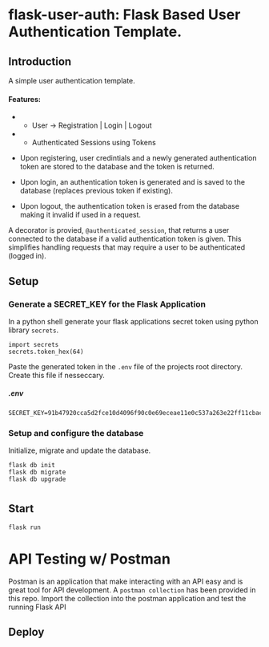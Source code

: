 # flask-user-auth: Flask Based User Authentication Template.

## Introduction
A simple user authentication template.

#### Features:
* * User -> Registration | Login | Logout
* * Authenticated Sessions using Tokens


* Upon registering, user credintials and a newly generated authentication token are stored to the database and the token is returned.
* Upon login, an authentication token is generated and is saved to the database (replaces previous token if existing).
* Upon logout, the authentication token is erased from the database making it invalid if used in a request.

A decorator is provied, `@authenticated_session`, that returns a user connected to the database if a valid authentication token is given. This simplifies handling requests that may require a user to be authenticated (logged in).


## Setup

### Generate a SECRET_KEY for the Flask Application
In a python shell generate your flask applications secret token using python library `secrets`. 
```
import secrets
secrets.token_hex(64)
```

Paste the generated token in the `.env` file of the projects root directory. Create this file if nesseccary.
##### .env
```
SECRET_KEY=91b47920cca5d2fce10d4096f90c0e69eceae11e0c537a263e22ff11cbacdf34c00492deb6643cf676b68efd12a781ec174ae3abbe7f8f1d83b00a8fee234927
```

### Setup and configure the database
Initialize, migrate and update the database.
```
flask db init
flask db migrate
flask db upgrade
```

#


## Start

```
flask run
```

#

# API Testing w/ Postman
Postman is an application that make interacting with an API easy and is great tool for API development.
A `postman collection` has been provided in this repo. 
Import the collection into the postman application and test the running Flask API

## Deploy

